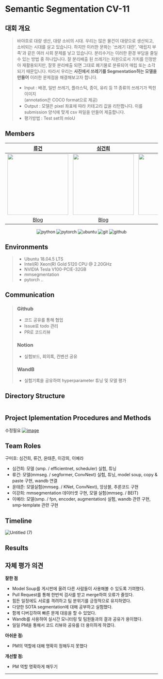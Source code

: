 # Semantic Segmentation CV-11

## 대회 개요
>바야흐로 대량 생산, 대량 소비의 시대. 우리는 많은 물건이 대량으로 생산되고, 소비되는 시대를 살고 있습니다. 하지만 이러한 문화는 '쓰레기 대란', '매립지 부족'과 같은 여러 사회 문제를 낳고 있습니다. 분리수거는 이러한 환경 부담을 줄일 수 있는 방법 중 하나입니다. 잘 분리배출 된 쓰레기는 자원으로서 가치를 인정받아 재활용되지만, 잘못 분리배출 되면 그대로 폐기물로 분류되어 매립 또는 소각되기 때문입니다. 따라서 우리는 **사진에서 쓰레기를 Segmentation하는 모델을 만들어** 이러한 문제점을 해결해보고자 합니다.
> - Input : 배경, 일반 쓰레기, 플라스틱, 종이, 유리 등 11 종류의 쓰레기가 찍힌 이미지\
(annotation은 COCO format으로 제공)
> - Output : 모델은 pixel 좌표에 따라 카테고리 값을 리턴합니다. 이를 submission 양식에 맞게 csv 파일을 만들어 제출합니다.
> - 평가방법 : Test set의 mIoU


## Members

| [류건](https://github.com/jerry-ryu) | [심건희](https://github.com/jane79) | [윤태준](https://github.com/ta1231) | [이강희](https://github.com/ganghe74) | [이예라](https://github.com/Yera10) |
| :-: | :-: | :-: | :-: | :-: | 
| <img src="https://avatars.githubusercontent.com/u/62556539?v=4" width="200"> | <img src="https://avatars.githubusercontent.com/u/48004826?v=4" width="200"> | <img src="https://avatars.githubusercontent.com/u/54363784?v=4"  width="200"> | <img src="https://avatars.githubusercontent.com/u/30896956?v=4" width="200"> | <img src="https://avatars.githubusercontent.com/u/57178359?v=4" width="200"> |  
|[Blog](https://kkwong-guin.tistory.com/)  |[Blog](https://velog.io/@goodheart50)|[Blog](https://velog.io/@ta1231)| [Blog](https://dddd.ac/blog) | [Blog](https://yedoong.tistory.com/) |

<div align="center">

![python](http://img.shields.io/badge/Python-000000?style=flat-square&logo=Python)
![pytorch](http://img.shields.io/badge/PyTorch-000000?style=flat-square&logo=PyTorch)
![ubuntu](http://img.shields.io/badge/Ubuntu-000000?style=flat-square&logo=Ubuntu)
![git](http://img.shields.io/badge/Git-000000?style=flat-square&logo=Git)
![github](http://img.shields.io/badge/Github-000000?style=flat-square&logo=Github)

</div align="center">

## Environments
> - Ubuntu 18.04.5 LTS
> - Intel(R) Xeon(R) Gold 5120 CPU @ 2.20GHz
> - NVIDIA Tesla V100-PCIE-32GB
> - mmsegmentation
> - pytorch ..

## Communication
>### Github
> - 코드 공유를 통해 협업
> - Issue로 todo 관리
> - PR로 코드리뷰
>### Notion
> - 실험보드, 회의록, 컨벤션 공유
>### WandB
> - 실험기록을 공유하여 hyperparameter 튜닝 및 모델 평가


## Directory Structure
```CMDs
```

## Project Iplementation Procedures and Methods
수정필요
[![image](https://user-images.githubusercontent.com/62556539/200262300-3765b3e4-0050-4760-b008-f218d079a770.png)]()

## Team Roles
구미호: 심건희, 류건, 윤태준, 이강희, 이예라

- 심건희: 모델 (smp. / efficientnet, scheduler) 실험, 튜닝
- 류건: 모델(mmseg. / segformer, ConvNext) 실험, 튜닝, model soup, copy & paste 구현, wandb 연결
- 윤태준: 모델실험(mmseg. / KNet, ConvNext), 앙상블, 추론코드 구현
- 이강희: mmsegmentation 데이터셋 구현, 모델 실험(mmseg. / BEIT)
- 이예라: 모델(smp. / fpn, encoder, augmentation) 실험, wandb 관련 구현, smp-template 관련 구현

## Timeline
![Untitled (7)](https://user-images.githubusercontent.com/62556539/210492522-1cc7b7aa-fa1e-45f3-b5f1-767063abcce4.png)

## Results


## 자체 평가 의견
**잘한 점**
- Model Soup를 게시판에 올려 다른 사람들이 사용해볼 수 있도록 기여했다.
- Pull Request를 통해 한번씩 검사를 받고 merge하여 오류가 줄었다.
- 힘든 일정에도 서로를 격려하고 팀 분위기를 긍정적으로 유지하였다.
- 다양한 SOTA segmentation에 대해 공부하고 실험했다.
- 함께 디버깅하여 빠른 문제 대응을 할 수 있었다.
- Wandb를 사용하여 실시간 모니터링 및 팀원들과의 결과 공유가 용이했다.
- 일일 PM을 통해서 코드 리뷰와 공유를 더 용이하게 하였다.

**아쉬운 점:**
- PM의 역할에 대해 명확히 정해두지 못했다

**개선할 점:**
- PM 역할 명확하게 해두기


---
